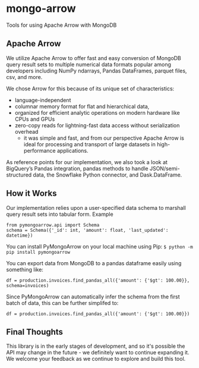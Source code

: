 # mongo-arrow
Tools for using Apache Arrow with MongoDB

## Apache Arrow
We utilize Apache Arrow to offer fast and easy conversion of MongoDB query result sets to multiple numerical data formats popular among developers including NumPy ndarrays, Pandas DataFrames, parquet files, csv, and more.

We chose Arrow for this because of its unique set of characteristics:
- language-independent
- columnar memory format for flat and hierarchical data,
- organized for efficient analytic operations on modern hardware like CPUs and GPUs
- zero-copy reads for lightning-fast data access without serialization overhead
  - it was simple and fast, and from our perspective Apache Arrow is ideal for processing and transport of large datasets in high-performance applications.

As reference points for our implementation, we also took a look at BigQuery’s Pandas integration, pandas methods to handle JSON/semi-structured data, the Snowflake Python connector, and Dask.DataFrame.


## How it Works
Our implementation relies upon a user-specified data schema to marshall query result sets into tabular form.
Example
```
from pymongoarrow.api import Schema
schema = Schema({'_id': int, 'amount': float, 'last_updated': datetime})
```

You can install PyMongoArrow on your local machine using Pip:
`$ python -m pip install pymongoarrow`

You can export data from MongoDB to a pandas dataframe easily using something like:
```
df = production.invoices.find_pandas_all({'amount': {'$gt': 100.00}}, schema=invoices)
```

Since PyMongoArrow can automatically infer the schema from the first batch of data, this can be 
further simplifed to:

```
df = production.invoices.find_pandas_all({'amount': {'$gt': 100.00}})
```

## Final Thoughts
This library is in the early stages of development, and so it's possible the API may change in the future - 
we definitely want to continue expanding it. We welcome your feedback as we continue to explore and build this tool.
